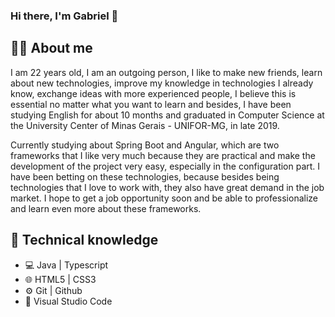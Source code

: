 ### Hi there, I'm Gabriel 👋

<!--
**GabrielFaria23/GabrielFaria23** is a ✨ _special_ ✨ repository because its `README.md` (this file) appears on your GitHub profile.!-->
## **:man_technologist: About me**
I am 22 years old, I am an outgoing person, I like to make new friends, learn about new technologies, improve my knowledge in technologies I already know, exchange ideas with more experienced people, I believe this is essential no matter what you want to learn and besides, I have been studying English for about 10 months and graduated in Computer Science at the University Center of Minas Gerais - UNIFOR-MG, in late 2019. 

Currently studying about Spring Boot and Angular, which are two frameworks that I like very much because they are practical and make the development of the project very easy, especially in the configuration part. I have been betting on these technologies, because besides being technologies that I love to work with, they also have great demand in the job market. I hope to get a job opportunity soon and be able to professionalize and learn even more about these frameworks.

## **🧰 Technical knowledge**
- 💻 Java | Typescript
- 🌐 HTML5 | CSS3
- ⚙️ Git | Github
- 🔧 Visual Studio Code
